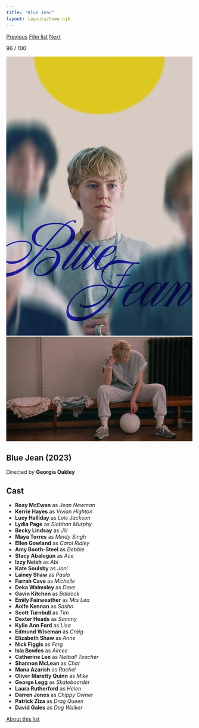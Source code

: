 ```yaml
---
title: "Blue Jean"
layout: layouts/home.njk
---
```


<nav class="films">
  <a class="prev" href="../empire-of-light">Previous</a>
  <a href="../">Film list</a>
  <a class="next" href="../asteroid-city">Next</a>
</nav>

<p>96 / 100</p>

<article class="film">
  <img class="poster" src="../films/posters/blue-jean.jpg" alt="">
  <img class="backdrop" src="../films/backdrops/blue-jean.jpg" alt="">

  <h1>Blue Jean (2023)</h1>

  <p class="director">
    Directed by <strong>Georgia Oakley</strong>
  </p>


  <h2>
    Cast
  </h2>
  <ul>
    <li><strong>Rosy McEwen</strong> as <em>Jean Newman</em></li>
<li><strong>Kerrie Hayes</strong> as <em>Vivian Highton</em></li>
<li><strong>Lucy Halliday</strong> as <em>Lois Jackson</em></li>
<li><strong>Lydia Page</strong> as <em>Siobhan Murphy</em></li>
<li><strong>Becky Lindsay</strong> as <em>Jill</em></li>
<li><strong>Maya Torres</strong> as <em>Mindy Singh</em></li>
<li><strong>Ellen Gowland</strong> as <em>Carol Ridley</em></li>
<li><strong>Amy Booth-Steel</strong> as <em>Debbie</em></li>
<li><strong>Stacy Abalogun</strong> as <em>Ace</em></li>
<li><strong>Izzy Neish</strong> as <em>Abi</em></li>
<li><strong>Kate Soulsby</strong> as <em>Joni</em></li>
<li><strong>Lainey Shaw</strong> as <em>Paula</em></li>
<li><strong>Farrah Cave</strong> as <em>Michelle</em></li>
<li><strong>Deka Walmsley</strong> as <em>Dave</em></li>
<li><strong>Gavin Kitchen</strong> as <em>Baldock</em></li>
<li><strong>Emily Fairweather</strong> as <em>Mrs Lea</em></li>
<li><strong>Aoife Kennan</strong> as <em>Sasha</em></li>
<li><strong>Scott Turnbull</strong> as <em>Tim</em></li>
<li><strong>Dexter Heads</strong> as <em>Sammy</em></li>
<li><strong>Kylie Ann Ford</strong> as <em>Lisa</em></li>
<li><strong>Edmund Wiseman</strong> as <em>Craig</em></li>
<li><strong>Elizabeth Shaw</strong> as <em>Anne</em></li>
<li><strong>Nick Figgis</strong> as <em>Ferg</em></li>
<li><strong>Isla Bowles</strong> as <em>Aimee</em></li>
<li><strong>Catherine Lee</strong> as <em>Netball Teacher</em></li>
<li><strong>Shannon McLean</strong> as <em>Char</em></li>
<li><strong>Mana Azarish</strong> as <em>Rachel</em></li>
<li><strong>Oliver Maratty Quinn</strong> as <em>Mike</em></li>
<li><strong>George Legg</strong> as <em>Skateboarder</em></li>
<li><strong>Laura Rutherford</strong> as <em>Helen</em></li>
<li><strong>Darren Jones</strong> as <em>Chippy Owner</em></li>
<li><strong>Patrick Ziza</strong> as <em>Drag Queen</em></li>
<li><strong>David Gales</strong> as <em>Dog Walker</em></li>
  </ul>
</article>
<footer>
  <a href="../about">About this list</a>
</footer>
